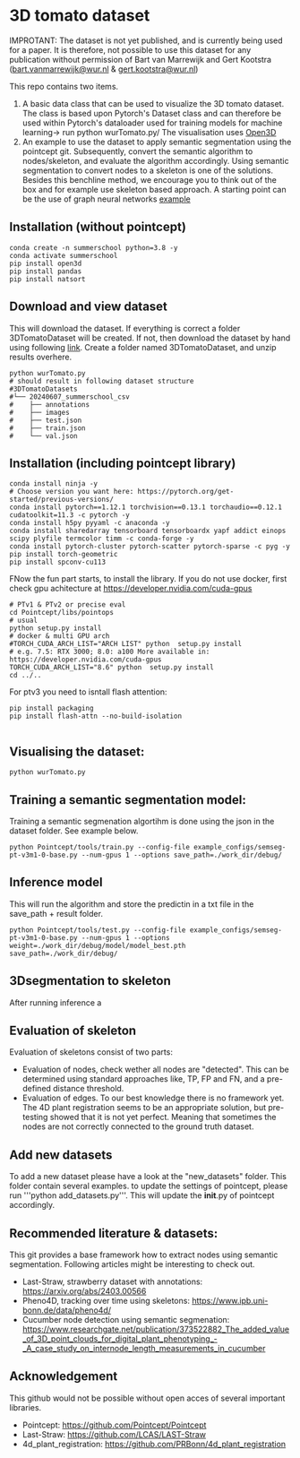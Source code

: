 # 3D tomato dataset

<!-- Data and code that this test set is based upon can be found at [LAST-Straw](https://lcas.github.io/LAST-Straw/) -->

IMPROTANT: The dataset is not yet published, and is currently being used for a paper. It is therefore, not possible to use this dataset for any publication without permission of Bart van Marrewijk and Gert Kootstra (bart.vanmarrewijk@wur.nl & gert.kootstra@wur.nl)

This repo contains two items. 
1. A basic data class that can be used to visualize the 3D tomato dataset. The class is based upon Pytorch's Dataset class and can therefore be used within Pytorch's dataloader used for training models for machine learning-> run python wurTomato.py/
The visualisation uses [Open3D](https://www.open3d.org/) 
2. An example to use the dataset to apply semantic segmentation using the pointcept git. Subsequently, convert the semantic algorithm to nodes/skeleton, and evaluate the algorithm accordingly. Using semantic segmentation to convert nodes to a skeleton is one of the solutions. Besides this benchline method, we encourage you to think out of the box and for example use skeleton based approach. A starting point can be the use of graph neural networks [example](https://github.com/suprosanna/relationformer)


## Installation (without pointcept)

```
conda create -n summerschool python=3.8 -y
conda activate summerschool
pip install open3d
pip install pandas
pip install natsort
```

## Download and view dataset
This will download the dataset. If everything is correct a folder 3DTomatoDataset will be created.
If not, then download the dataset by hand using following [link](https://filesender.surf.nl/?s=download&token=a5b7382f-28f5-4619-887e-8ed26db65051]). Create a folder named 3DTomatoDataset, and unzip results overhere.

```
python wurTomato.py
# should result in following dataset structure
#3DTomatoDatasets
#└── 20240607_summerschool_csv
#    ├── annotations
#    ├── images
#    ├── test.json
#    ├── train.json
#    └── val.json
```


## Installation (including pointcept library)
```
conda install ninja -y
# Choose version you want here: https://pytorch.org/get-started/previous-versions/
conda install pytorch==1.12.1 torchvision==0.13.1 torchaudio==0.12.1 cudatoolkit=11.3 -c pytorch -y
conda install h5py pyyaml -c anaconda -y
conda install sharedarray tensorboard tensorboardx yapf addict einops scipy plyfile termcolor timm -c conda-forge -y
conda install pytorch-cluster pytorch-scatter pytorch-sparse -c pyg -y
pip install torch-geometric
pip install spconv-cu113
```

FNow the fun part starts, to install the library. If you do not use docker, first check gpu achitecture at
https://developer.nvidia.com/cuda-gpus 


```
# PTv1 & PTv2 or precise eval
cd Pointcept/libs/pointops
# usual
python setup.py install
# docker & multi GPU arch
#TORCH_CUDA_ARCH_LIST="ARCH LIST" python  setup.py install
# e.g. 7.5: RTX 3000; 8.0: a100 More available in: https://developer.nvidia.com/cuda-gpus
TORCH_CUDA_ARCH_LIST="8.6" python  setup.py install
cd ../..
```

For ptv3 you need to isntall flash attention:

```
pip install packaging
pip install flash-attn --no-build-isolation


```

## Visualising the dataset:
```
python wurTomato.py
```


## Training a semantic segmentation model:
Training a semantic segmenation algortihm is done using the json in the dataset folder. See example below.

```
python Pointcept/tools/train.py --config-file example_configs/semseg-pt-v3m1-0-base.py --num-gpus 1 --options save_path=./work_dir/debug/
```

## Inference model
This will run the algorithm and store the predictin in a txt file in the save_path + result folder.

```
python Pointcept/tools/test.py --config-file example_configs/semseg-pt-v3m1-0-base.py --num-gpus 1 --options weight=./work_dir/debug/model/model_best.pth save_path=./work_dir/debug/
```

## 3Dsegmentation to skeleton
After running inference a

## Evaluation of skeleton
Evaluation of skeletons consist of two parts:
- Evaluation of nodes, check wether all nodes are "detected". This can be determined using standard approaches like, TP, FP and FN, and a pre-defined distance threshold. 
- Evaluation of edges. To our best knowledge there is no framework yet. The 4D plant registration seems to be an appropriate solution, but pre-testing showed that it is not yet perfect. Meaning that sometimes the nodes are not correctly connected to the ground truth dataset.



## Add new datasets
To add a new dataset please have a look at the "new_datasets" folder. This folder contain several examples.
to update the settings of pointcept, please run '''python add_datasets.py'''. This will update the __init__.py of pointcept accordingly.

## Recommended literature & datasets:
This git provides a base framework how to extract nodes using semantic segmentation. Following articles might be interesting to check out.

- Last-Straw, strawberry dataset with annotations: https://arxiv.org/abs/2403.00566
- Pheno4D, tracking over time using skeletons: https://www.ipb.uni-bonn.de/data/pheno4d/ 
- Cucumber node detection using semantic segmenation: https://www.researchgate.net/publication/373522882_The_added_value_of_3D_point_clouds_for_digital_plant_phenotyping_-_A_case_study_on_internode_length_measurements_in_cucumber 





## Acknowledgement
This github would not be possible without open acces of several important libraries.

- Pointcept:              https://github.com/Pointcept/Pointcept
- Last-Straw:             https://github.com/LCAS/LAST-Straw
- 4d_plant_registration:  https://github.com/PRBonn/4d_plant_registration